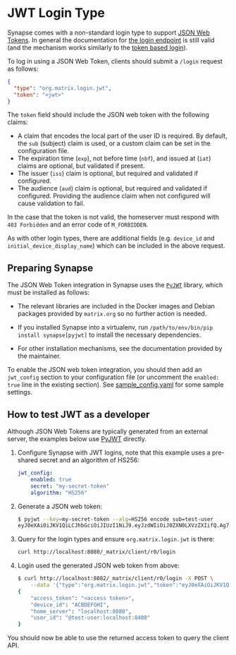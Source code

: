 # JWT Login Type

Synapse comes with a non-standard login type to support
[JSON Web Tokens](https://en.wikipedia.org/wiki/JSON_Web_Token). In general the
documentation for
[the login endpoint](https://matrix.org/docs/spec/client_server/r0.6.1#login)
is still valid (and the mechanism works similarly to the
[token based login](https://matrix.org/docs/spec/client_server/r0.6.1#token-based)).

To log in using a JSON Web Token, clients should submit a `/login` request as
follows:

```json
{
  "type": "org.matrix.login.jwt",
  "token": "<jwt>"
}
```

The `token` field should include the JSON web token with the following claims:

* A claim that encodes the local part of the user ID is required. By default,
  the `sub` (subject) claim is used, or a custom claim can be set in the
  configuration file.
* The expiration time (`exp`), not before time (`nbf`), and issued at (`iat`)
  claims are optional, but validated if present.
* The issuer (`iss`) claim is optional, but required and validated if configured.
* The audience (`aud`) claim is optional, but required and validated if configured.
  Providing the audience claim when not configured will cause validation to fail.

In the case that the token is not valid, the homeserver must respond with
`403 Forbidden` and an error code of `M_FORBIDDEN`.

As with other login types, there are additional fields (e.g. `device_id` and
`initial_device_display_name`) which can be included in the above request.

## Preparing Synapse

The JSON Web Token integration in Synapse uses the
[`PyJWT`](https://pypi.org/project/pyjwt/) library, which must be installed
as follows:

 * The relevant libraries are included in the Docker images and Debian packages
   provided by `matrix.org` so no further action is needed.

 * If you installed Synapse into a virtualenv, run `/path/to/env/bin/pip
   install synapse[pyjwt]` to install the necessary dependencies.

 * For other installation mechanisms, see the documentation provided by the
   maintainer.

To enable the JSON web token integration, you should then add an `jwt_config` section
to your configuration file (or uncomment the `enabled: true` line in the
existing section). See [sample_config.yaml](./sample_config.yaml) for some
sample settings.

## How to test JWT as a developer

Although JSON Web Tokens are typically generated from an external server, the
examples below use [PyJWT](https://pyjwt.readthedocs.io/en/latest/) directly.

1.  Configure Synapse with JWT logins, note that this example uses a pre-shared
    secret and an algorithm of HS256:

    ```yaml
    jwt_config:
        enabled: true
        secret: "my-secret-token"
        algorithm: "HS256"
    ```
2.  Generate a JSON web token:

    ```bash
    $ pyjwt --key=my-secret-token --alg=HS256 encode sub=test-user
    eyJ0eXAiOiJKV1QiLCJhbGciOiJIUzI1NiJ9.eyJzdWIiOiJ0ZXN0LXVzZXIifQ.Ag71GT8v01UO3w80aqRPTeuVPBIBZkYhNTJJ-_-zQIc
    ```
3.  Query for the login types and ensure `org.matrix.login.jwt` is there:

    ```bash
    curl http://localhost:8080/_matrix/client/r0/login
    ```
4.  Login used the generated JSON web token from above:

    ```bash
    $ curl http://localhost:8082/_matrix/client/r0/login -X POST \
        --data '{"type":"org.matrix.login.jwt","token":"eyJ0eXAiOiJKV1QiLCJhbGciOiJIUzI1NiJ9.eyJzdWIiOiJ0ZXN0LXVzZXIifQ.Ag71GT8v01UO3w80aqRPTeuVPBIBZkYhNTJJ-_-zQIc"}'
    {
        "access_token": "<access token>",
        "device_id": "ACBDEFGHI",
        "home_server": "localhost:8080",
        "user_id": "@test-user:localhost:8480"
    }
    ```

You should now be able to use the returned access token to query the client API.
